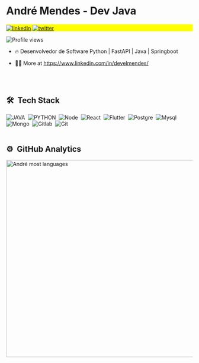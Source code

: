 <h1 align="left">André Mendes - Dev Java</h1>
<p align="left" style="background:yellow">
<a href="https://www.linkedin.com/in/develmendes/" target="_blank">
  <img align="center" src="https://img.shields.io/badge/-develmendes-05122A?style=flat&logo=linkedin" alt="linkedin"/>
</a>
<a href="https://twitter.com/develmendes" target="_blank">
  <img align="center" src="https://img.shields.io/badge/-develmendes-05122A?style=flat&logo=twitter" alt="twitter"/>  
</a>
</p>
</h1>
<p align="left"> <img src="https://komarev.com/ghpvc/?username=devisceral&color=yellow" alt="Profile views" /> </p>

- 🔥 Desenvolvedor de Software Python | FastAPI | Java | Springboot

- 👨‍💻 More at <a href="https://www.linkedin.com/in/develmendes/" target="#">https://www.linkedin.com/in/develmendes/</a>

<br><br>

## 🛠 &nbsp;Tech Stack
![JAVA](https://xesque.rocketseat.dev/platform/tech/java.svg)&nbsp;
![PYTHON](https://xesque.rocketseat.dev/platform/tech/python.svg)&nbsp;
![Node](https://xesque.rocketseat.dev/platform/tech/node.svg)&nbsp;
![React](https://xesque.rocketseat.dev/platform/tech/reactjs.svg)&nbsp;
![Flutter](https://xesque.rocketseat.dev/platform/tech/flutter.svg)&nbsp;
![Postgre](https://xesque.rocketseat.dev/platform/tech/postgresql.svg)&nbsp;
![Mysql](https://xesque.rocketseat.dev/platform/tech/mysql.svg)&nbsp;
![Mongo](https://xesque.rocketseat.dev/platform/tech/mongodb.svg)&nbsp;
![Gitlab](https://xesque.rocketseat.dev/platform/tech/gitlab-ci.svg)&nbsp;
![Git](https://xesque.rocketseat.dev/platform/tech/git.svg)&nbsp;
<br><br>

## ⚙️ &nbsp;GitHub Analytics

<p align="left">
<img width="530em" src="https://github-readme-stats.vercel.app/api/top-langs/?username=devisceral&layout=compact&theme=vision-friendly-dark" alt="André most languages"/>
</p>

<br>
